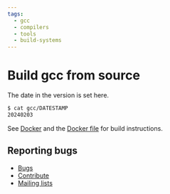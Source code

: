 ```yaml
---
tags:
  - gcc
  - compilers
  - tools
  - build-systems
---
```


# Build gcc from source

The date in the version is set here.

```bash
$ cat gcc/DATESTAMP
20240203
```

See [Docker](https://hub.docker.com/r/deanturpin/gcc) and the [Docker file](https://gitlab.com/deanturpin/gcc/-/blob/main/Dockerfile) for build instructions.

## Reporting bugs

- [Bugs](https://gcc.gnu.org/bugs/)
- [Contribute](https://gcc.gnu.org/contribute.html)
- [Mailing lists](https://gcc.gnu.org/lists.html)

